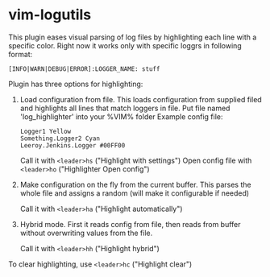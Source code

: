 # vim-logutils

This plugin eases visual parsing of log files by highlighting each line with a specific color.
Right now it works only with specific loggrs in following format:

```
[INFO|WARN|DEBUG|ERROR]:LOGGER_NAME: stuff
```

Plugin has three options for highlighting:
1. Load configuration from file.
   This loads configuration from supplied filed and highlights all lines that match loggers in file.
   Put file named 'log_highlighter' into your %VIM% folder
   Example config file:
     ```
     Logger1 Yellow
     Something.Logger2 Cyan
     Leeroy.Jenkins.Logger #00FF00
     ```
     
   Call it with `<leader>hs` ("Highlight with settings")
   Open config file with `<leader>ho` ("Highlighter Open config")
   
2. Make configuration on the fly from the current buffer.
   This parses the whole file and assigns a random (will make it configurable if needed)
   
   Call it with `<leader>ha` ("Highlight automatically")
   
3. Hybrid mode. First it reads config from file, then reads from buffer without overwriting values from the file.
   
   Call it with `<leader>hh` ("Highlight hybrid")
   

To clear highlighting, use `<leader>hc` ("Highlight clear")

